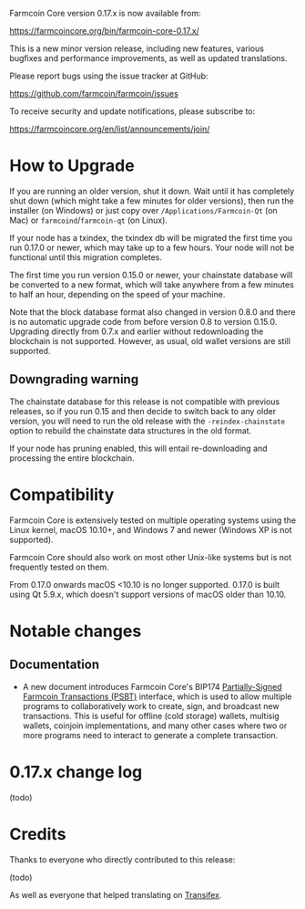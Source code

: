 Farmcoin Core version 0.17.x is now available from:

  <https://farmcoincore.org/bin/farmcoin-core-0.17.x/>

This is a new minor version release, including new features, various bugfixes
and performance improvements, as well as updated translations.

Please report bugs using the issue tracker at GitHub:

  <https://github.com/farmcoin/farmcoin/issues>

To receive security and update notifications, please subscribe to:

  <https://farmcoincore.org/en/list/announcements/join/>

How to Upgrade
==============

If you are running an older version, shut it down. Wait until it has completely
shut down (which might take a few minutes for older versions), then run the
installer (on Windows) or just copy over `/Applications/Farmcoin-Qt` (on Mac)
or `farmcoind`/`farmcoin-qt` (on Linux).

If your node has a txindex, the txindex db will be migrated the first time you
run 0.17.0 or newer, which may take up to a few hours. Your node will not be
functional until this migration completes.

The first time you run version 0.15.0 or newer, your chainstate database will be converted to a
new format, which will take anywhere from a few minutes to half an hour,
depending on the speed of your machine.

Note that the block database format also changed in version 0.8.0 and there is no
automatic upgrade code from before version 0.8 to version 0.15.0. Upgrading
directly from 0.7.x and earlier without redownloading the blockchain is not supported.
However, as usual, old wallet versions are still supported.

Downgrading warning
-------------------

The chainstate database for this release is not compatible with previous
releases, so if you run 0.15 and then decide to switch back to any
older version, you will need to run the old release with the `-reindex-chainstate`
option to rebuild the chainstate data structures in the old format.

If your node has pruning enabled, this will entail re-downloading and
processing the entire blockchain.

Compatibility
==============

Farmcoin Core is extensively tested on multiple operating systems using
the Linux kernel, macOS 10.10+, and Windows 7 and newer (Windows XP is not supported).

Farmcoin Core should also work on most other Unix-like systems but is not
frequently tested on them.

From 0.17.0 onwards macOS <10.10 is no longer supported. 0.17.0 is built using Qt 5.9.x, which doesn't
support versions of macOS older than 10.10.

Notable changes
===============

Documentation
-------------

- A new document introduces Farmcoin Core's BIP174
  [Partially-Signed Farmcoin Transactions (PSBT)](https://github.com/farmcoin/farmcoin/blob/0.17/doc/psbt.md)
  interface, which is used to allow multiple programs to collaboratively
  work to create, sign, and broadcast new transactions.  This is useful
  for offline (cold storage) wallets, multisig wallets, coinjoin
  implementations, and many other cases where two or more programs need
  to interact to generate a complete transaction.

0.17.x change log
=================

(todo)

Credits
=======

Thanks to everyone who directly contributed to this release:

(todo)

As well as everyone that helped translating on [Transifex](https://www.transifex.com/projects/p/farmcoin/).
